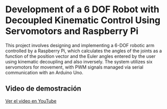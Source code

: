 # Development of a 6 DOF Robot with Decoupled Kinematic Control Using Servomotors and Raspberry Pi
This project involves designing and implementing a 6-DOF robotic arm controlled by a Raspberry Pi, which calculates the angles of the joints as a function of the position vector and the Euler angles entered by the user using kinematic decoupling and also inversely. The system utilizes six servomotors for movement, with PWM signals managed via serial communication with an Arduino Uno.


## Video de demostración

[Ver el video en YouTube](https://www.youtube.com/watch?v=253IUvlZ2ow)
